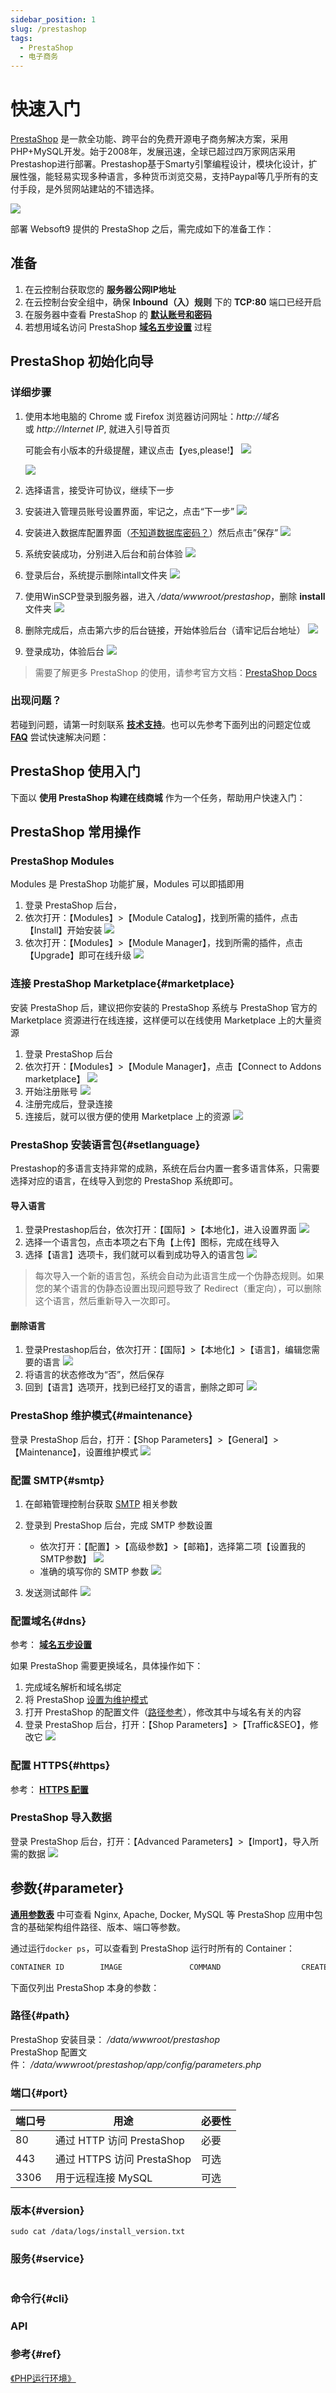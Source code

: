```yaml
---
sidebar_position: 1
slug: /prestashop
tags:
  - PrestaShop
  - 电子商务
---
```


# 快速入门

[PrestaShop](https://prestashop.com) 是一款全功能、跨平台的免费开源电子商务解决方案，采用PHP+MySQL开发。始于2008年，发展迅速，全球已超过四万家网店采用Prestashop进行部署。Prestashop基于Smarty引擎编程设计，模块化设计，扩展性强，能轻易实现多种语言，多种货币浏览交易，支持Paypal等几乎所有的支付手段，是外贸网站建站的不错选择。

![](https://libs.websoft9.com/Websoft9/DocsPicture/zh/prestashop/pretashopui-websoft9.png)


部署 Websoft9 提供的 PrestaShop 之后，需完成如下的准备工作：

## 准备

1. 在云控制台获取您的 **服务器公网IP地址** 
2. 在云控制台安全组中，确保 **Inbound（入）规则** 下的 **TCP:80** 端口已经开启
3. 在服务器中查看 PrestaShop 的 **[默认账号和密码](./setup/credentials#getpw)**  
4. 若想用域名访问  PrestaShop **[域名五步设置](./dns#domain)** 过程


## PrestaShop 初始化向导

### 详细步骤

1. 使用本地电脑的 Chrome 或 Firefox 浏览器访问网址：*http://域名* 或 *http://Internet IP*, 就进入引导首页  

   可能会有小版本的升级提醒，建议点击【yes,please!】
   ![](https://libs.websoft9.com/Websoft9/DocsPicture/zh/prestashop/prestashop-installupdate-websoft9.png)
   
   ![](https://libs.websoft9.com/Websoft9/DocsPicture/zh/prestashop/prestashop-language-websoft9.png)

2. 选择语言，接受许可协议，继续下一步

3. 安装进入管理员账号设置界面，牢记之，点击“下一步”
   ![](https://libs.websoft9.com/Websoft9/DocsPicture/zh/prestashop/prestashop-adminconf-websoft9.png)

4. 安装进入数据库配置界面（[不知道数据库密码？](./setup/credentials#getpw)）然后点击”保存”
   ![](https://libs.websoft9.com/Websoft9/DocsPicture/zh/prestashop/prestashop-dbconfig-websoft9.png)

5. 系统安装成功，分别进入后台和前台体验
   ![](https://libs.websoft9.com/Websoft9/DocsPicture/zh/prestashop/prestashop-installss-websoft9.png)

6. 登录后台，系统提示删除intall文件夹
   ![](https://libs.websoft9.com/Websoft9/DocsPicture/zh/prestashop/prestashop-delinstall-websoft9.png)

7. 使用WinSCP登录到服务器，进入 */data/wwwroot/prestashop*，删除 **install** 文件夹
   ![](https://libs.websoft9.com/Websoft9/DocsPicture/zh/prestashop/prestashop-delinstallftp-websoft9.png)

8. 删除完成后，点击第六步的后台链接，开始体验后台（请牢记后台地址）
   ![](https://libs.websoft9.com/Websoft9/DocsPicture/zh/prestashop/prestashop-login-websoft9.png)

9.  登录成功，体验后台
   ![](https://libs.websoft9.com/Websoft9/DocsPicture/zh/prestashop/prestashop-backend-websoft9.png)

> 需要了解更多 PrestaShop 的使用，请参考官方文档：[PrestaShop Docs](https://www.prestashop.com/en/resources/documentations)

### 出现问题？

若碰到问题，请第一时刻联系 **[技术支持](./helpdesk)**。也可以先参考下面列出的问题定位或  **[FAQ](./faq#setup)** 尝试快速解决问题：

## PrestaShop 使用入门

下面以 **使用 PrestaShop 构建在线商城** 作为一个任务，帮助用户快速入门：


## PrestaShop 常用操作

### PrestaShop Modules

Modules 是 PrestaShop 功能扩展，Modules 可以即插即用

1. 登录 PrestaShop 后台，
2. 依次打开：【Modules】>【Module Catalog】，找到所需的插件，点击【Install】开始安装
   ![](https://libs.websoft9.com/Websoft9/DocsPicture/zh/prestashop/prestashop-installmd-websoft9.png)
3. 依次打开：【Modules】>【Module Manager】，找到所需的插件，点击【Upgrade】即可在线升级
   ![](https://libs.websoft9.com/Websoft9/DocsPicture/zh/prestashop/prestashop-upgrademodules-websoft9.png)

### 连接 PrestaShop Marketplace{#marketplace}

安装 PrestaShop 后，建议把你安装的 PrestaShop 系统与 PrestaShop 官方的 Marketplace 资源进行在线连接，这样便可以在线使用 Marketplace 上的大量资源

1. 登录 PrestaShop 后台
2. 依次打开：【Modules】>【Module Manager】，点击【Connect to Addons marketplace】
   ![](https://libs.websoft9.com/Websoft9/DocsPicture/zh/prestashop/prestashop-connectmk-websoft9.png)  
3. 开始注册账号
   ![](https://libs.websoft9.com/Websoft9/DocsPicture/zh/prestashop/prestashop-registeraccount-websoft9.png)  
4. 注册完成后，登录连接
5. 连接后，就可以很方便的使用 Marketplace 上的资源
   ![](http://libs.websoft9.com/Websoft9/DocsPicture/en/prestashop/prestashop-marketplace-websoft9.png)

### PrestaShop 安装语言包{#setlanguage}

Prestashop的多语言支持非常的成熟，系统在后台内置一套多语言体系，只需要选择对应的语言，在线导入到您的 PrestaShop 系统即可。

#### 导入语言

1. 登录Prestashop后台，依次打开：【国际】>【本地化】，进入设置界面
   ![](https://libs.websoft9.com/Websoft9/DocsPicture/zh/prestashop/prestashop-setlanguage-websoft9.png)
2. 选择一个语言包，点击本项之右下角【上传】图标，完成在线导入
3. 选择【语言】选项卡，我们就可以看到成功导入的语言包
   ![](https://libs.websoft9.com/Websoft9/DocsPicture/zh/prestashop/prestashop-alllanguage-websoft9.png) 

> 每次导入一个新的语言包，系统会自动为此语言生成一个伪静态规则。如果您的某个语言的伪静态设置出现问题导致了 Redirect（重定向），可以删除这个语言，然后重新导入一次即可。

#### 删除语言

1. 登录Prestashop后台，依次打开：【国际】>【本地化】>【语言】，编辑您需要的语言
   ![](https://libs.websoft9.com/Websoft9/DocsPicture/zh/prestashop/prestashop-dellanguage001-websoft9.png)
2. 将语言的状态修改为“否”，然后保存
3. 回到【语言】选项开，找到已经打叉的语言，删除之即可
   ![](https://libs.websoft9.com/Websoft9/DocsPicture/zh/prestashop/prestashop-dellanguage002-websoft9.png)

### PrestaShop 维护模式{#maintenance}

登录 PrestaShop 后台，打开：【Shop Parameters】>【General】>【Maintenance】，设置维护模式
![](https://libs.websoft9.com/Websoft9/DocsPicture/zh/prestashop/prestashop-mantmode-websoft9.png)


### 配置 SMTP{#smtp}

1. 在邮箱管理控制台获取 [SMTP](./automation/smtp) 相关参数
2. 登录到 PrestaShop 后台，完成 SMTP 参数设置  
  
   - 依次打开：【配置】>【高级参数】>【邮箱】，选择第二项【设置我的SMTP参数】
     ![](https://libs.websoft9.com/Websoft9/DocsPicture/zh/prestashop/prestashop-smtp-1-websoft9.png)
   - 准确的填写你的 SMTP 参数
     ![](https://libs.websoft9.com/Websoft9/DocsPicture/zh/prestashop/prestashop-smtp-2-websoft9.png) 

3. 发送测试邮件
   ![](https://libs.websoft9.com/Websoft9/DocsPicture/zh/prestashop/prestashop-smtp-3-websoft9.png)
     

### 配置域名{#dns}

参考： **[域名五步设置](./dns#domain)** 

如果 PrestaShop 需要更换域名，具体操作如下：

1. 完成域名解析和域名绑定
2. 将 PrestaShop [设置为维护模式](#maintenance)
3. 打开 PrestaShop 的配置文件（[路径参考](#path)），修改其中与域名有关的内容
4. 登录 PrestaShop 后台，打开：【Shop Parameters】>【Traffic&SEO】，修改它
  ![](https://libs.websoft9.com/Websoft9/DocsPicture/zh/prestashop/prestashop-seturl-websoft9.png)

### 配置 HTTPS{#https}

参考： **[HTTPS 配置](./dns#https)**

### PrestaShop 导入数据

登录 PrestaShop 后台，打开：【Advanced Parameters】>【Import】，导入所需的数据
![](https://libs.websoft9.com/Websoft9/DocsPicture/zh/prestashop/prestashop-importdb-websoft9.png)


## 参数{#parameter}

**[通用参数表](./setup/parameter)** 中可查看 Nginx, Apache, Docker, MySQL 等 PrestaShop 应用中包含的基础架构组件路径、版本、端口等参数。 

通过运行`docker ps`，可以查看到 PrestaShop 运行时所有的 Container：

```bash
CONTAINER ID        IMAGE               COMMAND                  CREATED             STATUS              PORTS                                NAMES
```


下面仅列出 PrestaShop 本身的参数：

### 路径{#path}

PrestaShop 安装目录： */data/wwwroot/prestashop*  
PrestaShop 配置文件： */data/wwwroot/prestashop/app/config/parameters.php*  


### 端口{#port}

| 端口号 | 用途                                          | 必要性 |
| ------ | --------------------------------------------- | ------ |
| 80   | 通过 HTTP 访问 PrestaShop | 必要   |
| 443   | 通过 HTTPS 访问 PrestaShop | 可选   |
| 3306   | 用于远程连接 MySQL | 可选   |

### 版本{#version}

```shell
sudo cat /data/logs/install_version.txt
```

### 服务{#service}

```shell

```

### 命令行{#cli}

### API

### 参考{#ref}

[《PHP运行环境》](./runtime/php) 